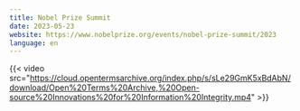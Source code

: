 ```yaml
---
title: Nobel Prize Summit
date: 2023-05-23
website: https://www.nobelprize.org/events/nobel-prize-summit/2023
language: en
---
```


{{< video src="https://cloud.opentermsarchive.org/index.php/s/sLe29GmK5xBdAbN/download/Open%20Terms%20Archive,%20Open-source%20Innovations%20for%20Information%20Integrity.mp4" >}}
